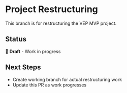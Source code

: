 # Project Restructuring

This branch is for restructuring the VEP MVP project.

## Status
🚧 **Draft** - Work in progress

## Next Steps
- Create working branch for actual restructuring work
- Update this PR as work progresses
